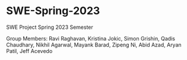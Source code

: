 # SWE-Spring-2023
SWE Project Spring 2023 Semester

Group Members: Ravi Raghavan, Kristina Jokic, Simon Grishin,  Qadis Chaudhary, Nikhil Agarwal, Mayank Barad, Zipeng Ni, Abid Azad, Aryan Patil, Jeff Acevedo
